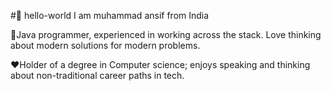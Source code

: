 #🤖 hello-world
I am muhammad ansif from India

🤸Java programmer, experienced in working across the stack. Love thinking about modern solutions for modern problems.

❤️Holder of a degree in Computer science; enjoys speaking and thinking about non-traditional career paths in tech.
